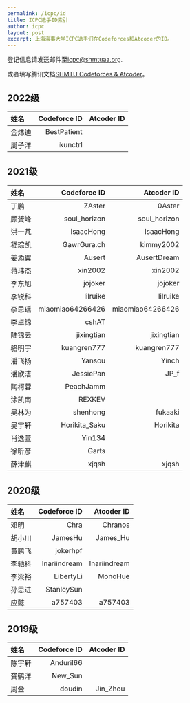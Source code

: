 ```yaml
---
permalink: /icpc/id
title: ICPC选手ID索引
author: icpc
layout: post
excerpt: 上海海事大学ICPC选手们在Codeforces和Atcoder的ID。
---
```


登记信息请发送邮件至[icpc@shmtuaa.org](mailto:icpc@shmtuaa.org).

或者填写腾讯文档[SHMTU Codeforces & Atcoder](https://docs.qq.com/sheet/DUlBLV295UHJ6Zkhq?tab=BB08J2)。

## 2022级

| 姓名   | Codeforce ID | Atcoder ID |
|:-----|-------------:|-----------:|
| 金炜迪	 |  BestPatient ||
| 周子洋	 |     ikunctrl ||

## 2021级

| 姓名   |       Codeforce ID |       Atcoder ID |
|:-----|-------------------:|-----------------:|
| 丁鹏	  |       ZAster	 |           0Aster |
| 顾贇峰  |     	soul_horizon	 |     soul_horizon |
| 洪一芃  |        	IsaacHong	 |        IsaacHong |
| 嵇琮凯  |       	GawrGura.ch |       	kimmy2002 |
| 姜添翼  |            	Ausert |     	AusertDream |
| 蒋玮杰  |           	xin2002 |         	xin2002 |
| 李东旭  |           	jojoker |         	jojoker |
| 李锐科  |          	lilruike |        	lilruike |
| 李思瑶  | 	miaomiao64266426	 | miaomiao64266426 |
| 李卓锦	 |              cshAT ||
| 陆锦云  |        	jixingtian |      	jixingtian |
| 骆明宇  |      	kuangren777	 |      kuangren777 |
| 潘飞扬  |            	Yansou |           	Yinch |
| 潘欣洁  |         	JessiePan |            	JP_f |
| 陶柯蓉  |         	PeachJamm ||
| 涂凯南  |            	REXKEV ||
| 吴林为  |         	shenhong	 |          fukaaki |
| 吴宇轩  |    	Horikita_Saku	 |         Horikita |
| 肖逸萱  |            	Yin134 ||
| 徐昕彦	 |              Garts ||
| 薛津麒  |            	xjqsh	 |            xjqsh |

## 2020级

| 姓名   |  Codeforce ID |   Atcoder ID |
|:-----|--------------:|-------------:|
| 邓明	  |         Chra	 |      Chranos |
| 胡小川	 |      JamesHu	 |     James_Hu |
| 黄鹏飞	 |      jokerhpf ||
| 李驰科	 | Inariindream	 | Inariindream |
| 李梁裕	 |    LibertyLi	 |      MonoHue |
| 孙思进	 |    StanleySun ||
| 应懿	  |      a757403	 |      a757403 |

## 2019级

| 姓名   | Codeforce ID | Atcoder ID |
|:-----|-------------:|-----------:|
| 陈宇轩  |   	Anduril66 ||
| 龚鹤洋	 |      New_Sun ||
| 周金	  |      doudin	 |   Jin_Zhou |
